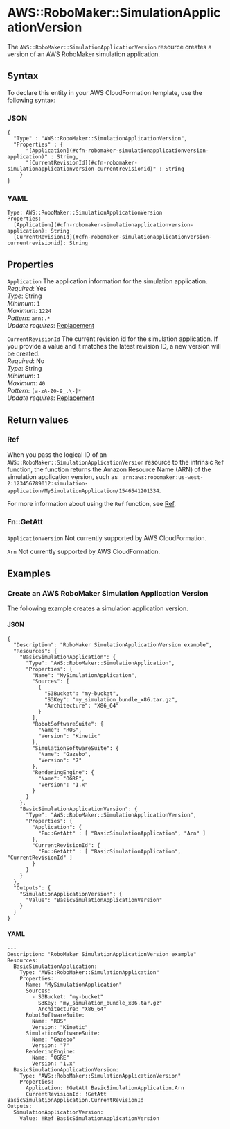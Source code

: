 # AWS::RoboMaker::SimulationApplicationVersion<a name="aws-resource-robomaker-simulationapplicationversion"></a>

The `AWS::RoboMaker::SimulationApplicationVersion` resource creates a version of an AWS RoboMaker simulation application\.

## Syntax<a name="aws-resource-robomaker-simulationapplicationversion-syntax"></a>

To declare this entity in your AWS CloudFormation template, use the following syntax:

### JSON<a name="aws-resource-robomaker-simulationapplicationversion-syntax.json"></a>

```
{
  "Type" : "AWS::RoboMaker::SimulationApplicationVersion",
  "Properties" : {
      "[Application](#cfn-robomaker-simulationapplicationversion-application)" : String,
      "[CurrentRevisionId](#cfn-robomaker-simulationapplicationversion-currentrevisionid)" : String
    }
}
```

### YAML<a name="aws-resource-robomaker-simulationapplicationversion-syntax.yaml"></a>

```
Type: AWS::RoboMaker::SimulationApplicationVersion
Properties: 
  [Application](#cfn-robomaker-simulationapplicationversion-application): String
  [CurrentRevisionId](#cfn-robomaker-simulationapplicationversion-currentrevisionid): String
```

## Properties<a name="aws-resource-robomaker-simulationapplicationversion-properties"></a>

`Application`  <a name="cfn-robomaker-simulationapplicationversion-application"></a>
The application information for the simulation application\.  
*Required*: Yes  
*Type*: String  
*Minimum*: `1`  
*Maximum*: `1224`  
*Pattern*: `arn:.*`  
*Update requires*: [Replacement](https://docs.aws.amazon.com/AWSCloudFormation/latest/UserGuide/using-cfn-updating-stacks-update-behaviors.html#update-replacement)

`CurrentRevisionId`  <a name="cfn-robomaker-simulationapplicationversion-currentrevisionid"></a>
The current revision id for the simulation application\. If you provide a value and it matches the latest revision ID, a new version will be created\.  
*Required*: No  
*Type*: String  
*Minimum*: `1`  
*Maximum*: `40`  
*Pattern*: `[a-zA-Z0-9_.\-]*`  
*Update requires*: [Replacement](https://docs.aws.amazon.com/AWSCloudFormation/latest/UserGuide/using-cfn-updating-stacks-update-behaviors.html#update-replacement)

## Return values<a name="aws-resource-robomaker-simulationapplicationversion-return-values"></a>

### Ref<a name="aws-resource-robomaker-simulationapplicationversion-return-values-ref"></a>

When you pass the logical ID of an `AWS::RoboMaker::SimulationApplicationVersion` resource to the intrinsic `Ref` function, the function returns the Amazon Resource Name \(ARN\) of the simulation application version, such as ` arn:aws:robomaker:us-west-2:123456789012:simulation-application/MySimulationApplication/1546541201334`\. 

For more information about using the `Ref` function, see [Ref](https://docs.aws.amazon.com/AWSCloudFormation/latest/UserGuide/intrinsic-function-reference-ref.html)\.

### Fn::GetAtt<a name="aws-resource-robomaker-simulationapplicationversion-return-values-fn--getatt"></a>

#### <a name="aws-resource-robomaker-simulationapplicationversion-return-values-fn--getatt-fn--getatt"></a>

`ApplicationVersion`  <a name="ApplicationVersion-fn::getatt"></a>
Not currently supported by AWS CloudFormation\.

`Arn`  <a name="Arn-fn::getatt"></a>
Not currently supported by AWS CloudFormation\.

## Examples<a name="aws-resource-robomaker-simulationapplicationversion--examples"></a>



### Create an AWS RoboMaker Simulation Application Version<a name="aws-resource-robomaker-simulationapplicationversion--examples--Create_an__RoboMaker_Simulation_Application_Version"></a>

The following example creates a simulation application version\.

#### JSON<a name="aws-resource-robomaker-simulationapplicationversion--examples--Create_an__RoboMaker_Simulation_Application_Version--json"></a>

```
{
  "Description": "RoboMaker SimulationApplicationVersion example",
  "Resources": {
    "BasicSimulationApplication": {
      "Type": "AWS::RoboMaker::SimulationApplication",
      "Properties": {
        "Name": "MySimulationApplication",
        "Sources": [
          {
            "S3Bucket": "my-bucket",
            "S3Key": "my_simulation_bundle_x86.tar.gz",
            "Architecture": "X86_64"
          }
        ],
        "RobotSoftwareSuite": {
          "Name": "ROS",
          "Version": "Kinetic"
        },
        "SimulationSoftwareSuite": {
          "Name": "Gazebo",
          "Version": "7"
        },
        "RenderingEngine": {
          "Name": "OGRE",
          "Version": "1.x"
        }
      }
    },
    "BasicSimulationApplicationVersion": {
      "Type": "AWS::RoboMaker::SimulationApplicationVersion",
      "Properties": {
        "Application": { 
          "Fn::GetAtt" : [ "BasicSimulationApplication", "Arn" ] 
        },
        "CurrentRevisionId": { 
          "Fn::GetAtt" : [ "BasicSimulationApplication", "CurrentRevisionId" ] 
        }
      }
    }
  },
  "Outputs": {
    "SimulationApplicationVersion": {
      "Value": "BasicSimulationApplicationVersion"
    }
  }
}
```

#### YAML<a name="aws-resource-robomaker-simulationapplicationversion--examples--Create_an__RoboMaker_Simulation_Application_Version--yaml"></a>

```
---
Description: "RoboMaker SimulationApplicationVersion example"
Resources:
  BasicSimulationApplication:
    Type: "AWS::RoboMaker::SimulationApplication"
    Properties:
      Name: "MySimulationApplication"
      Sources:
        - S3Bucket: "my-bucket"
          S3Key: "my_simulation_bundle_x86.tar.gz"
          Architecture: "X86_64"
      RobotSoftwareSuite:
        Name: "ROS"
        Version: "Kinetic"
      SimulationSoftwareSuite:
        Name: "Gazebo"
        Version: "7"
      RenderingEngine:
        Name: "OGRE"
        Version: "1.x"
  BasicSimulationApplicationVersion:
    Type: "AWS::RoboMaker::SimulationApplicationVersion"
    Properties:
      Application: !GetAtt BasicSimulationApplication.Arn
      CurrentRevisionId: !GetAtt BasicSimulationApplication.CurrentRevisionId
Outputs:
  SimulationApplicationVersion:
    Value: !Ref BasicSimulationApplicationVersion
```